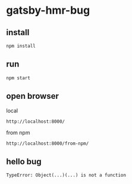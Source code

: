 # gatsby-hmr-bug

## install

```
npm install
```

## run

```
npm start
```

## open browser 

local
```
http://localhost:8000/
```

from npm
```
http://localhost:8000/from-npm/
```

## hello bug

```
TypeError: Object(...)(...) is not a function
```
